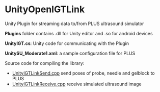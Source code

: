 # UnityOpenIGTLink
Unity Plugin for streaming data to/from PLUS ultrasound simulator 

**Plugins** folder contains .dll for Unity editor and .so for android devices

**UnityIGT.cs**: Unity code for communicating with the Plugin
 
**UnitySU_Moderate1.xml**: a sample configuration file for PLUS

Source code for compiling the library: 

* [UnityIGTLinkSend.cpp](https://github.com/Lyla-M/UnityOpenIGTLink/blob/master/UnityIGTLinkSend.cpp) send poses of probe, needle and gelblock to PLUS
* [UnityIGTLinkReceive.cpp](https://github.com/Lyla-M/UnityOpenIGTLink/blob/master/UnityIGTLinkReceive.cpp) receive simulated ultrasound image  
 
